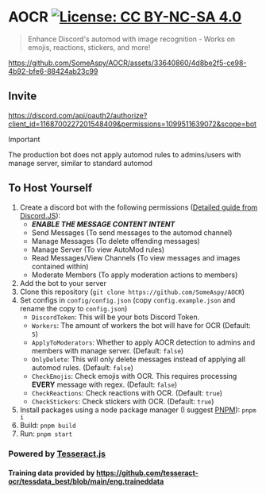 # AOCR [![License: CC BY-NC-SA 4.0](https://licensebuttons.net/l/by-nc-sa/4.0/80x15.png)](https://creativecommons.org/licenses/by-nc-sa/4.0/)
> Enhance Discord's automod with image recognition - Works on emojis, reactions, stickers, and more! 

https://github.com/SomeAspy/AOCR/assets/33640860/4d8be2f5-ce98-4b92-bfe6-88424ab23c99

## Invite

<https://discord.com/api/oauth2/authorize?client_id=1168700227201548409&permissions=1099511639072&scope=bot>

> [!IMPORTANT]
> The production bot does not apply automod rules to admins/users with manage server, similar to standard automod

## To Host Yourself

1. Create a discord bot with the following permissions ([Detailed guide from Discord.JS](https://discordjs.guide/preparations/setting-up-a-bot-application.html)):
    - ***ENABLE THE MESSAGE CONTENT INTENT***
    - Send Messages (To send messages to the automod channel)
    - Manage Messages (To delete offending messages)
    - Manage Server (To view AutoMod rules)
    - Read Messages/View Channels (To view messages and images contained within)
    - Moderate Members (To apply moderation actions to members)
2. Add the bot to your server
3. Clone this repository (`git clone https://github.com/SomeAspy/AOCR`)
4. Set configs in `config/config.json` (copy `config.example.json` and rename the copy to `config.json`)
    - `DiscordToken`: This will be your bots Discord Token.
    - `Workers`: The amount of workers the bot will have for OCR (Default: `5`)
    - `ApplyToModerators`: Whether to apply AOCR detection to admins and members with manage server. (Default: `false`)
    - `OnlyDelete`: This will only delete messages instead of applying all automod rules. (Default: `false`)
    - `CheckEmojis`: Check emojis with OCR. This requires processing **EVERY** message with regex. (Default: `false`)
    - `CheckReactions`: Check reactions with OCR. (Default: `true`)
    - `CheckStickers`: Check stickers with OCR. (Default: `true`)
5. Install packages using a node package manager (I suggest [PNPM](https://pnpm.io/)): `pnpm i`
6. Build: `pnpm build`
7. Run: `pnpm start`

### Powered by [Tesseract.js](https://tesseract.projectnaptha.com/)

#### Training data provided by <https://github.com/tesseract-ocr/tessdata_best/blob/main/eng.traineddata>
